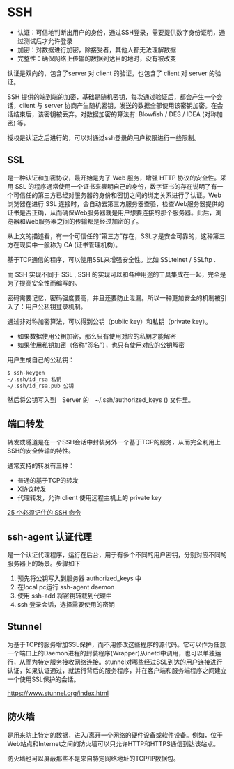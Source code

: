 # SSH

- 认证：可信地判断出用户的身份，通过SSH登录，需要提供数字身份证明，通过测试后才允许登录
- 加密：对数据进行加密，除接受者，其他人都无法理解数据
- 完整性：确保网络上传输的数据到达目的地时，没有被改变

认证是双向的，包含了server 对 client 的验证，也包含了 client 对 server 的验证。

SSH 提供的端到端的加密，基础是随机密钥，每次通过验证后，都会产生一个会话，client 与 server 协商产生随机密钥，发送的数据全部使用该密钥加密。在会话结束后，该密钥被丢弃。对数据加密的算法有: Blowfish / DES / IDEA (对称加密) 等。

授权是认证之后进行的，可以对通过ssh登录的用户权限进行一些限制。

## SSL

是一种认证和加密协议，最开始是为了 Web 服务，增强 HTTP 协议的安全性。采用 SSL 的程序通常使用一个证书来表明自己的身份，数字证书的存在说明了有一个可信任的第三方已经对服务器的身份和密钥之间的绑定关系进行了认证。Web 浏览器在进行 SSL 连接时，会自动去第三方服务器查验，检查Web服务器提供的证书是否正确，从而确保Web服务器就是用户想要连接的那个服务器。此后，浏览器和Web服务器之间的传输都是经过加密的了。

从上文的描述看，有一个可信任的“第三方”存在，SSL才是安全可靠的，这种第三方在现实中一般称为 CA (证书管理机构)。

基于TCP通信的程序，可以使用SSL来增强安全性。比如 SSLtelnet / SSLftp .

而 SSH 实现不同于 SSL , SSH 的实现可以和各种用途的工具集成在一起，完全是为了提高安全性而编写的。



密码需要记忆，密码强度要高，并且还要防止泄漏。所以一种更加安全的机制被引入了：用户公私钥登录机制。

通过非对称加密算法，可以得到公钥（public key）和私钥（private key）。

- 如果数据使用公钥加密，那么只有使用对应的私钥才能解密
- 如果使用私钥加密（俗称“签名”），也只有使用对应的公钥解密

用户生成自己的公私钥：

```bash
$ ssh-keygen
~/.ssh/id_rsa 私钥
~/.ssh/id_rsa.pub 公钥
```

然后将公钥写入到　Server 的　~/.ssh/authorized_keys () 文件里。

## 端口转发

转发或隧道是在一个SSH会话中封装另外一个基于TCP的服务，从而完全利用上SSH的安全传输的特性。

通常支持的转发有三种：

- 普通的基于TCP的转发
- X协议转发
- 代理转发，允许 client 使用远程主机上的 private key

[25 个必须记住的 SSH 命令](http://blog.urfix.com/25-ssh-commands-tricks/)

## ssh-agent 认证代理

是一个认证代理程序，运行在后台，用于有多个不同的用户密钥，分别对应不同的服务器上的场景。步骤如下

1. 预先将公钥写入到服务器 authorized_keys 中
1. 在local pc运行 ssh-agent daemon
1. 使用 ssh-add 将密钥转载到代理中
1. ssh 登录会话，选择需要使用的密钥

## Stunnel

为基于TCP的服务增加SSL保护，而不用修改这些程序的源代码。它可以作为任意一个端口上的Daemon进程的封装程序(Wrapper)从inetd中调用，也可以单独运行，从而为特定服务接收网络连接。stunnel对哪些经过SSL到达的用户连接进行认证，如果认证通过，就运行背后的服务程序，并在客户端和服务端程序之间建立一个使用SSL保护的会话。

https://www.stunnel.org/index.html

## 防火墙

是用来防止特定的数据，进入/离开一个网络的硬件设备或软件设备。例如，位于Web站点和Internet之间的防火墙可以只允许HTTP和HTTPS通信到达该站点。

防火墙也可以屏蔽那些不是来自特定网络地址的TCP/IP数据包。
















